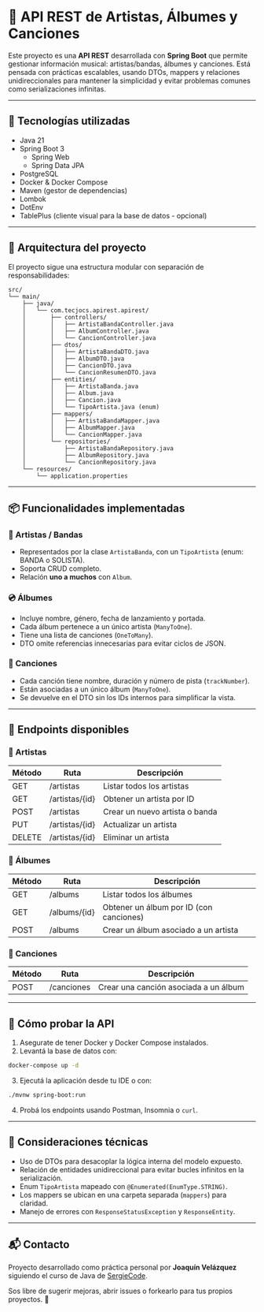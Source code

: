 # 🎵 API REST de Artistas, Álbumes y Canciones

Este proyecto es una **API REST** desarrollada con **Spring Boot** que permite gestionar información musical: artistas/bandas, álbumes y canciones. Está pensada con prácticas escalables, usando DTOs, mappers y relaciones unidireccionales para mantener la simplicidad y evitar problemas comunes como serializaciones infinitas.

---

## 🚀 Tecnologías utilizadas

- Java 21
- Spring Boot 3
  - Spring Web
  - Spring Data JPA
- PostgreSQL
- Docker & Docker Compose
- Maven (gestor de dependencias)
- Lombok
- DotEnv
- TablePlus (cliente visual para la base de datos - opcional)

---

## 🧠 Arquitectura del proyecto

El proyecto sigue una estructura modular con separación de responsabilidades:

```
src/
└── main/
    ├── java/
    │   └── com.tecjocs.apirest.apirest/
    │       ├── controllers/
    │       │   ├── ArtistaBandaController.java
    │       │   ├── AlbumController.java
    │       │   └── CancionController.java
    │       ├── dtos/
    │       │   ├── ArtistaBandaDTO.java
    │       │   ├── AlbumDTO.java
    │       │   ├── CancionDTO.java
    │       │   └── CancionResumenDTO.java
    │       ├── entities/
    │       │   ├── ArtistaBanda.java
    │       │   ├── Album.java
    │       │   ├── Cancion.java
    │       │   └── TipoArtista.java (enum)
    │       ├── mappers/
    │       │   ├── ArtistaBandaMapper.java
    │       │   ├── AlbumMapper.java
    │       │   └── CancionMapper.java
    │       └── repositories/
    │           ├── ArtistaBandaRepository.java
    │           ├── AlbumRepository.java
    │           └── CancionRepository.java
    └── resources/
        └── application.properties
```

---

## 📦 Funcionalidades implementadas

### 🎤 Artistas / Bandas

- Representados por la clase `ArtistaBanda`, con un `TipoArtista` (enum: BANDA o SOLISTA).
- Soporta CRUD completo.
- Relación **uno a muchos** con `Album`.

### 💿 Álbumes

- Incluye nombre, género, fecha de lanzamiento y portada.
- Cada álbum pertenece a un único artista (`ManyToOne`).
- Tiene una lista de canciones (`OneToMany`).
- DTO omite referencias innecesarias para evitar ciclos de JSON.

### 🎵 Canciones

- Cada canción tiene nombre, duración y número de pista (`trackNumber`).
- Están asociadas a un único álbum (`ManyToOne`).
- Se devuelve en el DTO sin los IDs internos para simplificar la vista.

---

## 🧰 Endpoints disponibles

### 🔹 Artistas

| Método | Ruta                | Descripción                        |
|--------|---------------------|------------------------------------|
| GET    | /artistas           | Listar todos los artistas          |
| GET    | /artistas/{id}      | Obtener un artista por ID          |
| POST   | /artistas           | Crear un nuevo artista o banda     |
| PUT    | /artistas/{id}      | Actualizar un artista              |
| DELETE | /artistas/{id}      | Eliminar un artista                |

### 🔹 Álbumes

| Método | Ruta                | Descripción                              |
|--------|---------------------|------------------------------------------|
| GET    | /albums             | Listar todos los álbumes                 |
| GET    | /albums/{id}        | Obtener un álbum por ID (con canciones)  |
| POST   | /albums             | Crear un álbum asociado a un artista     |

### 🔹 Canciones

| Método | Ruta                | Descripción                          |
|--------|---------------------|--------------------------------------|
| POST   | /canciones          | Crear una canción asociada a un álbum |

---

## 🧪 Cómo probar la API

1. Asegurate de tener Docker y Docker Compose instalados.
2. Levantá la base de datos con:

```bash
docker-compose up -d
```

3. Ejecutá la aplicación desde tu IDE o con:

```bash
./mvnw spring-boot:run
```

4. Probá los endpoints usando Postman, Insomnia o `curl`.

---

## 🧱 Consideraciones técnicas

- Uso de DTOs para desacoplar la lógica interna del modelo expuesto.
- Relación de entidades unidireccional para evitar bucles infinitos en la serialización.
- Enum `TipoArtista` mapeado con `@Enumerated(EnumType.STRING)`.
- Los mappers se ubican en una carpeta separada (`mappers`) para claridad.
- Manejo de errores con `ResponseStatusException` y `ResponseEntity`.

---

## 📬 Contacto

Proyecto desarrollado como práctica personal por **Joaquín Velázquez** siguiendo el curso de Java de [SergieCode](https://github.com/sergiecode).

Sos libre de sugerir mejoras, abrir issues o forkearlo para tus propios proyectos. 🚀
